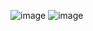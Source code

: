 ![image](https://github.com/Memirdogan/PythonEntranceApps/assets/66549233/d1b08d4c-8de4-4046-abda-aa565c0cfc1b)
![image](https://github.com/Memirdogan/PythonEntranceApps/assets/66549233/d1fb4e3b-9bce-4029-869d-60995d9dacaf)
